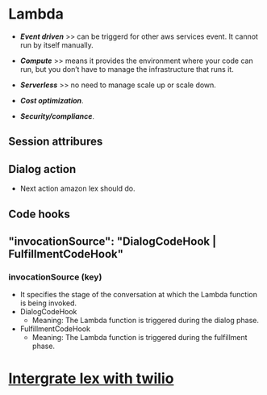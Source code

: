 # Lambda

* ***Event driven*** >> can be triggerd for other aws services event. It cannot run by itself manually.
* ***Compute*** >> means it provides the environment where your code can run, but you don’t have to manage the infrastructure that runs it.

* ***Serverless*** >> no need to manage scale up or scale down.
* ***Cost optimization***.
* ***Security/compliance***.

## Session attribures

## Dialog action
* Next action amazon lex should do.

## Code hooks

## "invocationSource": "DialogCodeHook | FulfillmentCodeHook"
### invocationSource (key)
* It specifies the stage of the conversation at which the Lambda function is being invoked.
* DialogCodeHook
  * Meaning: The Lambda function is triggered during the dialog phase.
* FulfillmentCodeHook
  * Meaning: The Lambda function is triggered during the fulfillment phase.

# [Intergrate lex with twilio](https://www.youtube.com/watch?v=KLUONyhcjNI&list=PLAMHV77MSKJ7s4jE7F_k_Od8qZlFGf1BY&index=3)
